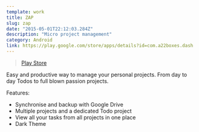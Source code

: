 ```yaml
---
template: work
title: ZAP
slug: zap
date: "2015-05-01T22:12:03.284Z"
description: "Micro project management"
category: Android
link: https://play.google.com/store/apps/details?id=com.a22boxes.dash
---
```


> [Play Store](https://play.google.com/store/apps/details?id=com.a22boxes.dash)

Easy and productive way to manage your personal projects.
From day to day Todos to full blown passion projects.

Features:

- Synchronise and backup with Google Drive
- Multiple projects and a dedicated Todo project
- View all your tasks from all projects in one place
- Dark Theme
